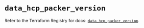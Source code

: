 # `data_hcp_packer_version`

Refer to the Terraform Registry for docs: [`data_hcp_packer_version`](https://registry.terraform.io/providers/hashicorp/hcp/0.85.0/docs/data-sources/packer_version).
